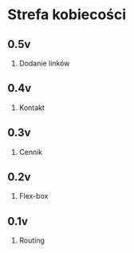 # Strefa kobiecości

## 0.5v
1. Dodanie linków

## 0.4v
1. Kontakt

## 0.3v
1. Cennik

## 0.2v
1. Flex-box

## 0.1v
1. Routing 